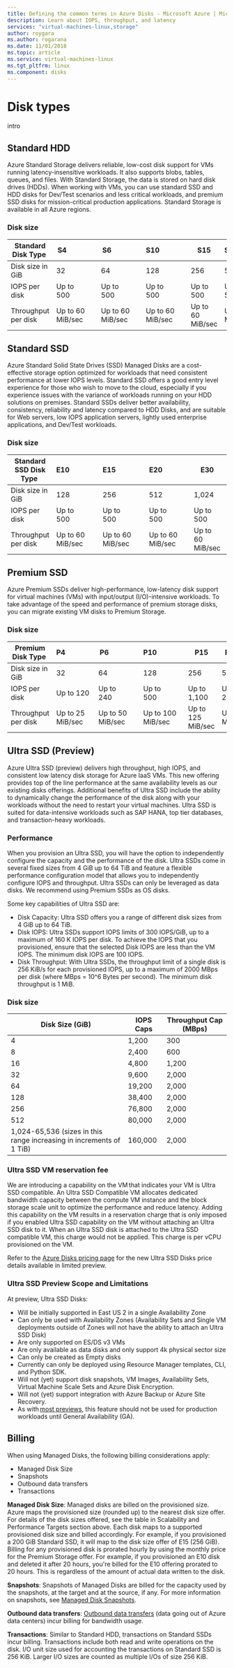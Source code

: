 ```yaml
---
title: Defining the common terms in Azure Disks - Microsoft Azure | Microsoft Docs
description: Learn about IOPS, throughput, and latency
services: "virtual-machines-linux,storage"
author: roygara
ms.author: rogarana
ms.date: 11/01/2018
ms.topic: article
ms.service: virtual-machines-linux
ms.tgt_pltfrm: linux
ms.component: disks
---
```


# Disk types

intro

## Standard HDD

Azure Standard Storage delivers reliable, low-cost disk support for VMs running latency-insensitive workloads. It also supports blobs, tables, queues, and files. With Standard Storage, the data is stored on hard disk drives (HDDs). When working with VMs, you can use standard SSD and HDD disks for Dev/Test scenarios and less critical workloads, and premium SSD disks for mission-critical production applications. Standard Storage is available in all Azure regions.

### Disk size

| Standard Disk Type  | S4               | S6               | S10             | S15 | S20              | S30              | S40              | S50              | S60              | S70              | S80              |
|---------------------|---------------------|---------------------|------------------|------------------|------------------|------------------|------------------|------------------|------------------|------------------|------------------|
| Disk size in GiB          | 32             | 64             | 128            | 256  | 512            | 1,024    | 2,048     | 4,095    | 8,192     | 16,384     | 32,767     |
| IOPS per disk       | Up to 500              | Up to 500              | Up to 500              | Up to 500 | Up to 500              | Up to 500              | Up to 500             | Up to 500              | Up to 1,300              | Up to 2,000              | Up to 2,000              |
| Throughput per disk | Up to 60 MiB/sec | Up to 60 MiB/sec | Up to 60 MiB/sec | Up to 60 MiB/sec | Up to 60 MiB/sec | Up to 60 MiB/sec | Up to 60 MiB/sec | Up to 60 MiB/sec| Up to 300 MiB/sec | Up to 500 MiB/sec | Up to 500 MiB/sec |

## Standard SSD

Azure Standard Solid State Drives (SSD) Managed Disks are a cost-effective storage option optimized for workloads that need consistent performance at lower IOPS levels. Standard SSD offers a good entry level experience for those who wish to move to the cloud, especially if you experience issues with the variance of workloads running on your HDD solutions on premises. Standard SSDs deliver better availability, consistency, reliability and latency compared to HDD Disks, and are suitable for Web servers, low IOPS application servers, lightly used enterprise applications, and Dev/Test workloads.

### Disk size

| Standard SSD Disk Type  | E10               | E15               | E20             | E30 | E40              | E50              | E60              | E70              | E80              |
|---------------------|---------------------|---------------------|------------------|------------------|------------------|------------------|------------------|------------------|------------------|
| Disk size in GiB           | 128             | 256             | 512            | 1,024  | 2,048            | 4,095     | 8,192     | 16,384     | 32,767    |
| IOPS per disk       | Up to 500              | Up to 500              | Up to 500              | Up to 500 | Up to 500              | Up to 500              | Up to 500             | Up to 500              | Up to 1,300              | Up to 2,000              | Up to 2,000              |
| Throughput per disk | Up to 60 MiB/sec | Up to 60 MiB/sec | Up to 60 MiB/sec | Up to 60 MiB/sec | Up to 60 MiB/sec | Up to 60 MiB/sec | Up to 60 MiB/sec | Up to 60 MiB/sec| Up to 300 MiB/sec |  Up to 500 MiB/sec | Up to 500 MiB/sec |

## Premium SSD

Azure Premium SSDs deliver high-performance, low-latency disk support for virtual machines (VMs) with input/output (I/O)-intensive workloads. To take advantage of the speed and performance of premium storage disks, you can migrate existing VM disks to Premium Storage.

### Disk size

| Premium Disk Type  | P4               | P6               | P10             | P15 | P20              | S30              | P40              | P50              | P60              | P70              | P80              |
|---------------------|---------------------|---------------------|------------------|------------------|------------------|------------------|------------------|------------------|------------------|------------------|------------------|
| Disk size in GiB           | 32             | 64             | 128            | 256  | 512            | 1,024    | 2,048     | 4,095    | 8,192     | 16,384     | 32,767     |
| IOPS per disk       | Up to 120 | Up to 240              | Up to 500              | Up to 1,100 | Up to 2,300              | Up to 5,000              | Up to 7,500             | Up to 7,500              | Up to 12,500              | Up to 15,000              | Up to 20,000              |
| Throughput per disk | Up to 25 MiB/sec | Up to 50 MiB/sec | Up to 100 MiB/sec | Up to 125 MiB/sec | Up to 150 MiB/sec | Up to 200 MiB/sec | Up to 250 MiB/sec | Up to 250 MiB/sec| Up to 480 MiB/sec | Up to 750 MiB/sec | Up to 750 MiB/sec |

## Ultra SSD (Preview)

Azure Ultra SSD (preview) delivers high throughput, high IOPS, and consistent low latency disk storage for Azure IaaS VMs. This new offering provides top of the line performance at the same availability levels as our existing disks offerings. Additional benefits of Ultra SSD include the ability to dynamically change the performance of the disk along with your workloads without the need to restart your virtual machines. Ultra SSD is suited for data-intensive workloads such as SAP HANA, top tier databases, and transaction-heavy workloads.

### Performance

When you provision an Ultra SSD, you will have the option to independently configure the capacity and the performance of the disk. Ultra SSDs come in several fixed sizes from 4 GiB up to 64 TiB and feature a flexible performance configuration model that allows you to independently configure IOPS and throughput. Ultra SSDs can only be leveraged as data disks. We recommend using Premium SSDs as OS disks.

Some key capabilities of Ultra SSD are:

- Disk Capacity: Ultra SSD offers you a range of different disk sizes from 4 GiB up to 64 TiB.
- Disk IOPS: Ultra SSDs support IOPS limits of 300 IOPS/GiB, up to a maximum of 160 K IOPS per disk. To achieve the IOPS that you provisioned, ensure that the selected Disk IOPS are less than the VM IOPS. The minimum disk IOPS are 100 IOPS.
- Disk Throughput: With Ultra SSDs, the throughput limit of a single disk is 256 KiB/s for each provisioned IOPS, up to a maximum of 2000 MBps per disk (where MBps = 10^6 Bytes per second). The minimum disk throughput is 1 MiB.

### Disk size

|Disk Size (GiB)  |IOPS Caps  |Throughput Cap (MBps)  |
|---------|---------|---------|
|4     |1,200         |300         |
|8     |2,400         |600         |
|16     |4,800         |1,200         |
|32     |9,600         |2,000         |
|64     |19,200         |2,000         |
|128     |38,400         |2,000         |
|256     |76,800         |2,000         |
|512     |80,000         |2,000         |
|1,024-65,536 (sizes in this range increasing in increments of 1 TiB)     |160,000         |2,000         |

### Ultra SSD VM reservation fee

We are introducing a capability on the VM that indicates your VM is Ultra SSD compatible. An Ultra SSD Compatible VM allocates dedicated bandwidth capacity between the compute VM instance and the block storage scale unit to optimize the performance and reduce latency. Adding this capability on the VM results in a reservation charge that is only imposed if you enabled Ultra SSD capability on the VM without attaching an Ultra SSD disk to it. When an Ultra SSD disk is attached to the Ultra SSD compatible VM, this charge would not be applied. This charge is per vCPU provisioned on the VM.

Refer to the [Azure Disks pricing page](https://azure.microsoft.com/pricing/details/managed-disks/) for the new Ultra SSD Disks price details available in limited preview.

### Ultra SSD Preview Scope and Limitations

At preview, Ultra SSD Disks:

- Will be initially supported in East US 2 in a single Availability Zone  
- Can only be used with Availability Zones (Availability Sets and Single VM deployments outside of Zones will not have the ability to attach an Ultra SSD Disk)
- Are only supported on ES/DS v3 VMs
- Are only available as data disks and only support 4k physical sector size  
- Can only be created as Empty disks  
- Currently can only be deployed using Resource Manager templates, CLI, and Python SDK.
- Will not (yet) support disk snapshots, VM Images, Availability Sets, Virtual Machine Scale Sets and Azure Disk Encryption.
- Will not (yet) support integration with Azure Backup or Azure Site Recovery.
- As with [most previews](https://azure.microsoft.com/support/legal/preview-supplemental-terms/), this feature should not be used for production workloads until General Availability (GA).

## Billing

When using Managed Disks, the following billing considerations apply:

- Managed Disk Size
- Snapshots
- Outbound data transfers
- Transactions

**Managed Disk Size**: Managed disks are billed on the provisioned size. Azure maps the provisioned size (rounded up) to the nearest disk size offer. For details of the disk sizes offered, see the table in Scalability and Performance Targets section above. Each disk maps to a supported provisioned disk size and billed accordingly. For example, if you provisioned a 200 GiB Standard SSD, it will map to the disk size offer of E15 (256 GiB). Billing for any provisioned disk is prorated hourly by using the monthly price for the Premium Storage offer. For example, if you provisioned an E10 disk and deleted it after 20 hours, you're billed for the E10 offering prorated to 20 hours. This is regardless of the amount of actual data written to the disk.

**Snapshots**: Snapshots of Managed Disks are billed for the capacity used by the snapshots, at the target and at the source, if any. For more information on snapshots, see [Managed Disk Snapshots](https://docs.microsoft.com/azure/virtual-machines/windows/managed-disks-overview#managed-disk-snapshots).

**Outbound data transfers**: [Outbound data transfers](https://azure.microsoft.com/pricing/details/bandwidth/) (data going out of Azure data centers) incur billing for bandwidth usage.

**Transactions**: Similar to Standard HDD, transactions on Standard SSDs incur billing. Transactions include both read and write operations on the disk. I/O unit size used for accounting the transactions on Standard SSD is 256 KiB. Larger I/O sizes are counted as multiple I/Os of size 256 KiB.